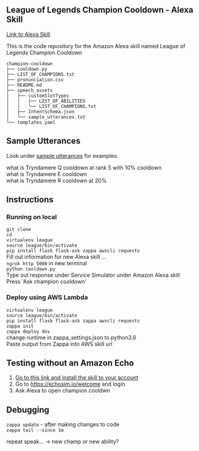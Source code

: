 ## League of Legends Champion Cooldown - Alexa Skill 

[Link to Alexa Skill](https://www.amazon.com/League-of-Legends-Champion-Cooldown/dp/B076FN3YS2/ref=sr_1_1?s=digital-skills&ie=UTF8&qid=1509420389&sr=1-1&keywords=league+of+legends+champion+cooldown&dpID=7137yMTCy7L&preST=_SY300_QL70_&dpSrc=srch)

This is the code repository for the Amazon Alexa skill named League of Legends Champion Cooldown

```
champion-cooldown             
├── cooldown.py  
├── LIST_OF_CHAMPIONS.txt           
├── pronunciation.csv             
├── README.md                     
├── speech_assets                   
│   ├── customSlotTypes
│   │   ├── LIST_OF_ABILITIES
│   │   └── LIST_OF_CHAMPIONS.txt
│   ├── IntentSchema.json
│   └── sample_utterances.txt
└── templates.yaml
``` 

## Sample Utterances 

Look under [sample utterances](https://github.com/fompei/league-champion-cooldown/blob/master/speech_assets/sample_utterances.txt) for examples.

what is Tryndamere Q cooldown at rank 5 with 10% cooldown  
what is Tryndamere E cooldown  
what is Tryndamere R cooldown at 20%  

## Instructions  

### Running on local
`git clone`   
`cd`  
`virtualenv league`  
`source league/bin/activate`  
`pip install flask flask-ask zappa awscli requests`  
Fill out information for new Alexa skill ...  
`ngrok http 5000` in new terminal    
`python cooldown.py`  
Type out response under Service Simulator under Amazon Alexa skill  
Press 'Ask champion cooldown'   

### Deploy using AWS Lambda

`virtualenv league`  
`source league/bin/activate`  
`pip install flask flask-ask zappa awscli requests`  
`zappa init`  
`zappa deploy dev`  
change runtime in zappa_settings.json to python3.6  
Paste output from Zappa into AWS skill url  

## Testing without an Amazon Echo

1. [Go to this link and install the skill to your account](https://www.amazon.com/League-of-Legends-Champion-Cooldown/dp/B076FN3YS2/ref=sr_1_1?s=digital-skills&ie=UTF8&qid=1509420389&sr=1-1&keywords=league+of+legends+champion+cooldown&dpID=7137yMTCy7L&preST=_SY300_QL70_&dpSrc=srch)  
2. Go to https://echosim.io/welcome and login.   
3. Ask Alexa to open champion cooldwn  


## Debugging 

`zappa update` - after making changes to code  
`zappa tail --since 1m`

repeat
speak... -> new champ or new ability?
